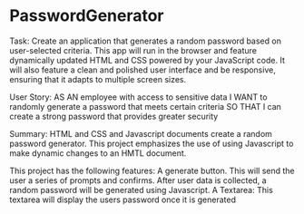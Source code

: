 # PasswordGenerator

Task:
Create an application that generates a random password based on user-selected criteria.
This app will run in the browser and feature dynamically updated HTML and CSS powered by your JavaScript code.
It will also feature a clean and polished user interface and be responsive, ensuring that it adapts to multiple screen sizes.


User Story:
AS AN employee with access to sensitive data
I WANT to randomly generate a password that meets certain criteria
SO THAT I can create a strong password that provides greater security

Summary:
HTML and CSS and Javascript documents create a random password generator.
This project emphasizes the use of using Javascript to make dynamic changes to an HMTL document.

This project has the following features:
A generate button.
This will send the user a series of prompts and confirms.
After user data is collected, a random password will be generated using Javascript.
A Textarea: This textarea will display the users password once it is generated


